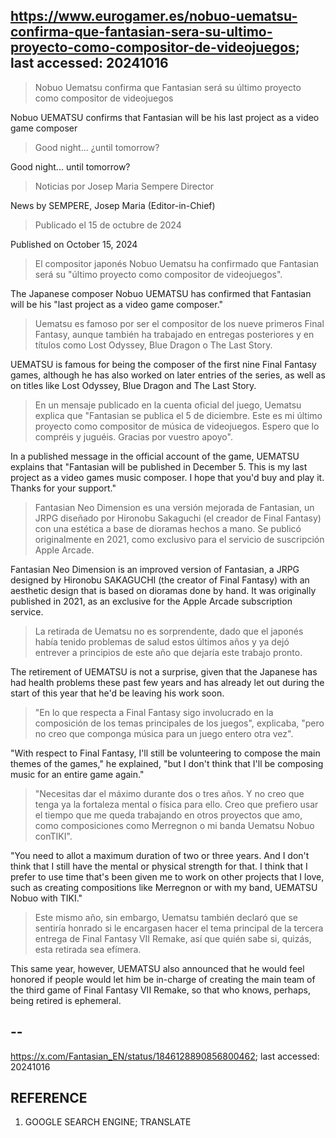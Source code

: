 ## https://www.eurogamer.es/nobuo-uematsu-confirma-que-fantasian-sera-su-ultimo-proyecto-como-compositor-de-videojuegos; last accessed: 20241016

> Nobuo Uematsu confirma que Fantasian será su último proyecto como compositor de videojuegos

Nobuo UEMATSU confirms that Fantasian will be his last project as a video game composer

> Good night... ¿until tomorrow?

Good night... until tomorrow?

> Noticias por Josep Maria Sempere Director

News by SEMPERE, Josep Maria (Editor-in-Chief)

> Publicado el 15 de octubre de 2024

Published on October 15, 2024

> El compositor japonés Nobuo Uematsu ha confirmado que Fantasian será su "último proyecto como compositor de videojuegos".

The Japanese composer Nobuo UEMATSU has confirmed that Fantasian will be his "last project as a video game composer."

> Uematsu es famoso por ser el compositor de los nueve primeros Final Fantasy, aunque también ha trabajado en entregas posteriores y en títulos como Lost Odyssey, Blue Dragon o The Last Story.

UEMATSU is famous for being the composer of the first nine Final Fantasy games, although he has also worked on later entries of the series, as well as on titles like Lost Odyssey, Blue Dragon and The Last Story.

> En un mensaje publicado en la cuenta oficial del juego, Uematsu explica que "Fantasian se publica el 5 de diciembre. Este es mi último proyecto como compositor de música de videojuegos. Espero que lo compréis y juguéis. Gracias por vuestro apoyo".

In a published message in the official account of the game, UEMATSU explains that "Fantasian will be published in December 5. This is my last project as a video games music composer. I hope that you'd buy and play it. Thanks for your support."

> Fantasian Neo Dimension es una versión mejorada de Fantasian, un JRPG diseñado por Hironobu Sakaguchi (el creador de Final Fantasy) con una estética a base de dioramas hechos a mano. Se publicó originalmente en 2021, como exclusivo para el servicio de suscripción Apple Arcade.

Fantasian Neo Dimension is an improved version of Fantasian, a JRPG designed by Hironobu SAKAGUCHI (the creator of Final Fantasy) with an aesthetic design that is based on dioramas done by hand. It was originally published in 2021, as an exclusive for the Apple Arcade subscription service.

> La retirada de Uematsu no es sorprendente, dado que el japonés había tenido problemas de salud estos últimos años y ya dejó entrever a principios de este año que dejaría este trabajo pronto.

The retirement of UEMATSU is not a surprise, given that the Japanese has had health problems these past few years and has already let out during the start of this year that he'd be leaving his work soon.

> "En lo que respecta a Final Fantasy sigo involucrado en la composición de los temas principales de los juegos", explicaba, "pero no creo que componga música para un juego entero otra vez".

"With respect to Final Fantasy, I'll still be volunteering to compose the main themes of the games," he explained, "but I don't think that I'll be composing music for an entire game again."

> "Necesitas dar el máximo durante dos o tres años. Y no creo que tenga ya la fortaleza mental o física para ello. Creo que prefiero usar el tiempo que me queda trabajando en otros proyectos que amo, como composiciones como Merregnon o mi banda Uematsu Nobuo conTIKI".

"You need to allot a maximum duration of two or three years. And I don't think that I still have the mental or physical strength for that. I think that I prefer to use time that's been given me to work on other projects that I love, such as creating compositions like Merregnon or with my band, UEMATSU Nobuo with TIKI."

> Este mismo año, sin embargo, Uematsu también declaró que se sentiría honrado si le encargasen hacer el tema principal de la tercera entrega de Final Fantasy VII Remake, así que quién sabe si, quizás, esta retirada sea efímera. 

This same year, however, UEMATSU also announced that he would feel honored if people would let him be in-charge of creating the main team of the third game of Final Fantasy VII Remake, so that who knows, perhaps, being retired is ephemeral.

## --

https://x.com/Fantasian_EN/status/1846128890856800462; last accessed: 20241016

## REFERENCE

1) GOOGLE SEARCH ENGINE; TRANSLATE

